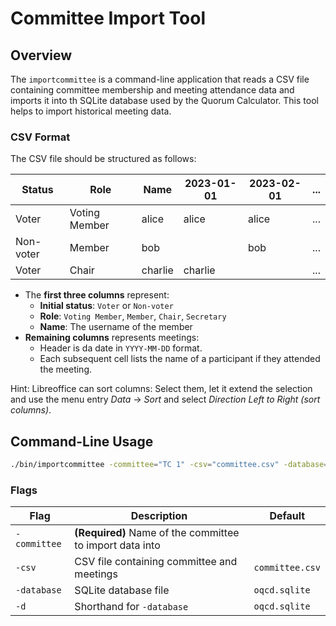 <!--
 This file is Free Software under the Apache-2.0 License
 without warranty, see README.md and LICENSES/Apache-2.0.txt for details.

 SPDX-License-Identifier: Apache-2.0

 SPDX-FileCopyrightText: 2025 German Federal Office for Information Security (BSI) <https://www.bsi.bund.de>
 Software-Engineering: 2025 Intevation GmbH <https://intevation.de>
-->

# Committee Import Tool

## Overview

The `importcommittee` is a command-line application that reads a CSV file containing committee membership and meeting
attendance data and imports it into th SQLite database used by the Quorum Calculator. This tool helps to import
historical meeting data.

### CSV Format

The CSV file should be structured as follows:

| Status    | Role          | Name    | 2023-01-01 | 2023-02-01 | ... |
|-----------|---------------|---------|------------|------------|-----|
| Voter     | Voting Member | alice   | alice      | alice      | ... |
| Non-voter | Member        | bob     |            | bob        | ... |
| Voter     | Chair         | charlie | charlie    |            | ... |

- The **first three columns** represent:
    - **Initial status**: `Voter` or `Non-voter`
    - **Role**: `Voting Member`, `Member`, `Chair`, `Secretary`
    - **Name**: The username of the member
- **Remaining columns** represents meetings:
    - Header is da date in `YYYY-MM-DD` format.
    - Each subsequent cell lists the name of a participant if they attended the meeting.

Hint: Libreoffice can sort columns: Select them, let it extend
the selection and use the menu entry
_Data_ -> _Sort_ and select _Direction Left to Right (sort columns)_.

## Command-Line Usage

```sh
./bin/importcommittee -committee="TC 1" -csv="committee.csv" -database="oqcd.sqlite"
```

### Flags

| Flag         | Description                                              | Default         |
|--------------|----------------------------------------------------------|-----------------|
| `-committee` | **(Required)** Name of the committee to import data into |                 |
| `-csv`       | CSV file containing committee and meetings               | `committee.csv` |
| `-database`  | SQLite database file                                     | `oqcd.sqlite`   |
| `-d`         | Shorthand for `-database`                                | `oqcd.sqlite`   |
